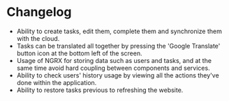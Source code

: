 # Changelog

+ Ability to create tasks, edit them, complete them and synchronize them with the cloud.
+ Tasks can be translated all together by pressing the 'Google Translate' button icon at the bottom left of the screen.
+ Usage of NGRX for storing data such as users and tasks, and at the same time avoid hard coupling between components and services.
+ Ability to check users' history usage by viewing all the actions they've done within the application.
+ Ability to restore tasks previous to refreshing the website.
